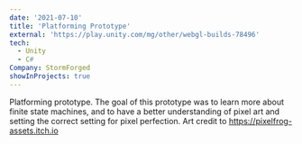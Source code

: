```yaml
---
date: '2021-07-10'
title: 'Platforming Prototype'
external: 'https://play.unity.com/mg/other/webgl-builds-78496'
tech:
  - Unity
  - C#
Company: StormForged
showInProjects: true
---
```


Platforming prototype. The goal of this prototype was to learn more about finite state machines, and to have a better understanding of pixel art and setting the correct setting for pixel perfection. Art credit to https://pixelfrog-assets.itch.io
